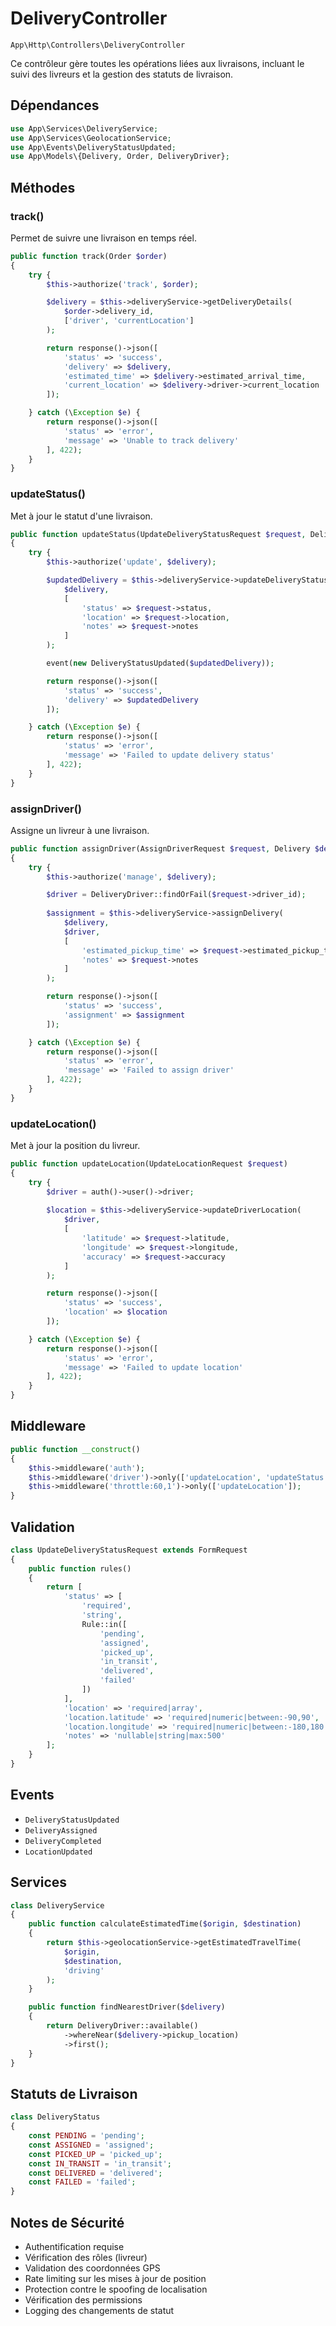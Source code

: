 # DeliveryController

`App\Http\Controllers\DeliveryController`

Ce contrôleur gère toutes les opérations liées aux livraisons, incluant le suivi des livreurs et la gestion des statuts de livraison.

## Dépendances

```php
use App\Services\DeliveryService;
use App\Services\GeolocationService;
use App\Events\DeliveryStatusUpdated;
use App\Models\{Delivery, Order, DeliveryDriver};
```

## Méthodes

### track()

Permet de suivre une livraison en temps réel.

```php
public function track(Order $order)
{
    try {
        $this->authorize('track', $order);

        $delivery = $this->deliveryService->getDeliveryDetails(
            $order->delivery_id,
            ['driver', 'currentLocation']
        );

        return response()->json([
            'status' => 'success',
            'delivery' => $delivery,
            'estimated_time' => $delivery->estimated_arrival_time,
            'current_location' => $delivery->driver->current_location
        ]);

    } catch (\Exception $e) {
        return response()->json([
            'status' => 'error',
            'message' => 'Unable to track delivery'
        ], 422);
    }
}
```

### updateStatus()

Met à jour le statut d'une livraison.

```php
public function updateStatus(UpdateDeliveryStatusRequest $request, Delivery $delivery)
{
    try {
        $this->authorize('update', $delivery);

        $updatedDelivery = $this->deliveryService->updateDeliveryStatus(
            $delivery,
            [
                'status' => $request->status,
                'location' => $request->location,
                'notes' => $request->notes
            ]
        );

        event(new DeliveryStatusUpdated($updatedDelivery));

        return response()->json([
            'status' => 'success',
            'delivery' => $updatedDelivery
        ]);

    } catch (\Exception $e) {
        return response()->json([
            'status' => 'error',
            'message' => 'Failed to update delivery status'
        ], 422);
    }
}
```

### assignDriver()

Assigne un livreur à une livraison.

```php
public function assignDriver(AssignDriverRequest $request, Delivery $delivery)
{
    try {
        $this->authorize('manage', $delivery);

        $driver = DeliveryDriver::findOrFail($request->driver_id);
        
        $assignment = $this->deliveryService->assignDelivery(
            $delivery,
            $driver,
            [
                'estimated_pickup_time' => $request->estimated_pickup_time,
                'notes' => $request->notes
            ]
        );

        return response()->json([
            'status' => 'success',
            'assignment' => $assignment
        ]);

    } catch (\Exception $e) {
        return response()->json([
            'status' => 'error',
            'message' => 'Failed to assign driver'
        ], 422);
    }
}
```

### updateLocation()

Met à jour la position du livreur.

```php
public function updateLocation(UpdateLocationRequest $request)
{
    try {
        $driver = auth()->user()->driver;
        
        $location = $this->deliveryService->updateDriverLocation(
            $driver,
            [
                'latitude' => $request->latitude,
                'longitude' => $request->longitude,
                'accuracy' => $request->accuracy
            ]
        );

        return response()->json([
            'status' => 'success',
            'location' => $location
        ]);

    } catch (\Exception $e) {
        return response()->json([
            'status' => 'error',
            'message' => 'Failed to update location'
        ], 422);
    }
}
```

## Middleware

```php
public function __construct()
{
    $this->middleware('auth');
    $this->middleware('driver')->only(['updateLocation', 'updateStatus']);
    $this->middleware('throttle:60,1')->only(['updateLocation']);
}
```

## Validation

```php
class UpdateDeliveryStatusRequest extends FormRequest
{
    public function rules()
    {
        return [
            'status' => [
                'required',
                'string',
                Rule::in([
                    'pending',
                    'assigned',
                    'picked_up',
                    'in_transit',
                    'delivered',
                    'failed'
                ])
            ],
            'location' => 'required|array',
            'location.latitude' => 'required|numeric|between:-90,90',
            'location.longitude' => 'required|numeric|between:-180,180',
            'notes' => 'nullable|string|max:500'
        ];
    }
}
```

## Events

- `DeliveryStatusUpdated`
- `DeliveryAssigned`
- `DeliveryCompleted`
- `LocationUpdated`

## Services

```php
class DeliveryService
{
    public function calculateEstimatedTime($origin, $destination)
    {
        return $this->geolocationService->getEstimatedTravelTime(
            $origin,
            $destination,
            'driving'
        );
    }

    public function findNearestDriver($delivery)
    {
        return DeliveryDriver::available()
            ->whereNear($delivery->pickup_location)
            ->first();
    }
}
```

## Statuts de Livraison

```php
class DeliveryStatus
{
    const PENDING = 'pending';
    const ASSIGNED = 'assigned';
    const PICKED_UP = 'picked_up';
    const IN_TRANSIT = 'in_transit';
    const DELIVERED = 'delivered';
    const FAILED = 'failed';
}
```

## Notes de Sécurité

- Authentification requise
- Vérification des rôles (livreur)
- Validation des coordonnées GPS
- Rate limiting sur les mises à jour de position
- Protection contre le spoofing de localisation
- Vérification des permissions
- Logging des changements de statut 
